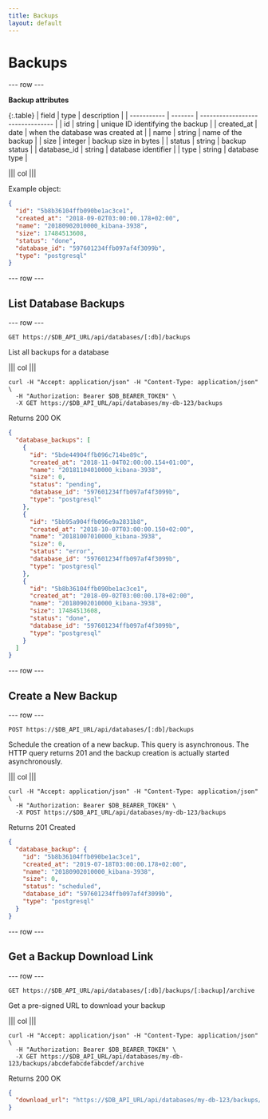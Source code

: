 ```yaml
---
title: Backups
layout: default
---
```


# Backups

--- row ---

**Backup attributes**

{:.table}
| field       | type    | description                      |
| ----------- | ------- | -------------------------------- |
| id          | string  | unique ID identifying the backup |
| created_at  | date    | when the database was created at |
| name        | string  | name of the backup               |
| size        | integer | backup size in bytes             |
| status      | string  | backup status                    |
| database_id | string  | database identifier              |
| type        | string  | database type                    |


||| col |||

Example object:

```json
{
  "id": "5b8b36104ffb090be1ac3ce1",
  "created_at": "2018-09-02T03:00:00.178+02:00",
  "name": "20180902010000_kibana-3938",
  "size": 17484513608,
  "status": "done",
  "database_id": "597601234ffb097af4f3099b",
  "type": "postgresql"
}
```

--- row ---

## List Database Backups

--- row ---

`GET https://$DB_API_URL/api/databases/[:db]/backups`

List all backups for a database

||| col |||

```shell
curl -H "Accept: application/json" -H "Content-Type: application/json" \
  -H "Authorization: Bearer $DB_BEARER_TOKEN" \
  -X GET https://$DB_API_URL/api/databases/my-db-123/backups
```

Returns 200 OK

```json
{
  "database_backups": [
    {
      "id": "5bde44904ffb096c714be89c",
      "created_at": "2018-11-04T02:00:00.154+01:00",
      "name": "20181104010000_kibana-3938",
      "size": 0,
      "status": "pending",
      "database_id": "597601234ffb097af4f3099b",
      "type": "postgresql"
    },
    {
      "id": "5bb95a904ffb096e9a2831b8",
      "created_at": "2018-10-07T03:00:00.150+02:00",
      "name": "20181007010000_kibana-3938",
      "size": 0,
      "status": "error",
      "database_id": "597601234ffb097af4f3099b",
      "type": "postgresql"
    },
    {
      "id": "5b8b36104ffb090be1ac3ce1",
      "created_at": "2018-09-02T03:00:00.178+02:00",
      "name": "20180902010000_kibana-3938",
      "size": 17484513608,
      "status": "done",
      "database_id": "597601234ffb097af4f3099b",
      "type": "postgresql"
    }
  ]
}

```

--- row ---

## Create a New Backup

--- row ---

`POST https://$DB_API_URL/api/databases/[:db]/backups`

Schedule the creation of a new backup. This query is asynchronous. The HTTP
query returns 201 and the backup creation is actually started asynchronously.

||| col |||

```shell
curl -H "Accept: application/json" -H "Content-Type: application/json" \
  -H "Authorization: Bearer $DB_BEARER_TOKEN" \
  -X POST https://$DB_API_URL/api/databases/my-db-123/backups
```

Returns 201 Created

```json
{
  "database_backup": {
    "id": "5b8b36104ffb090be1ac3ce1",
    "created_at": "2019-07-18T03:00:00.178+02:00",
    "name": "20180902010000_kibana-3938",
    "size": 0,
    "status": "scheduled",
    "database_id": "597601234ffb097af4f3099b",
    "type": "postgresql"
  }
}

```

--- row ---
## Get a Backup Download Link

--- row ---

`GET https://$DB_API_URL/api/databases/[:db]/backups/[:backup]/archive`

Get a pre-signed URL to download your backup

||| col |||

```shell
curl -H "Accept: application/json" -H "Content-Type: application/json" \
  -H "Authorization: Bearer $DB_BEARER_TOKEN" \
  -X GET https://$DB_API_URL/api/databases/my-db-123/backups/abcdefabcdefabcdef/archive
```

Returns 200 OK

```json
{
  "download_url": "https://$DB_API_URL/api/databases/my-db-123/backups/5b8a36104ffb090be1ac3ce1/download?token=token1234"
}
```
